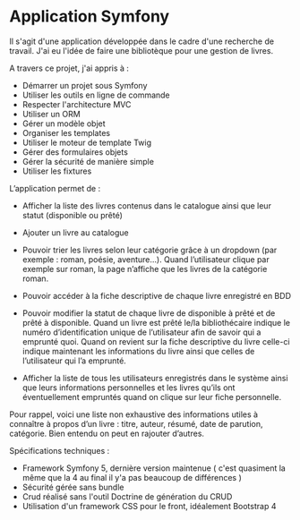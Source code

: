 # Application Symfony 

Il s'agit d'une application développée dans le cadre d'une recherche de travail.
J'ai eu l'idée de faire une bibliotèque pour une gestion de livres. 

A travers ce projet, j'ai appris à :
- Démarrer un projet sous Symfony
- Utiliser les outils en ligne de commande
- Respecter l'architecture MVC
- Utiliser un ORM
- Gérer un modèle objet
- Organiser les templates
- Utiliser le moteur de template Twig
- Gérer des formulaires objets
- Gérer la sécurité de manière simple
- Utiliser les fixtures

L’application permet de :

- Afficher la liste des livres contenus dans le catalogue ainsi que leur statut (disponible ou prêté)

- Ajouter un livre au catalogue

- Pouvoir trier les livres selon leur catégorie grâce à un dropdown (par exemple : roman, poésie, aventure…). Quand l’utilisateur clique par exemple sur roman, la page n’affiche que les livres de la catégorie roman.

- Pouvoir accéder à la fiche descriptive de chaque livre enregistré en BDD

- Pouvoir modifier la statut de chaque livre de disponible à prêté et de prêté à disponible. Quand un livre est prêté le/la bibliothécaire indique le numéro d’identification unique de l’utilisateur afin de savoir qui a emprunté quoi. Quand on revient sur la fiche descriptive du livre celle-ci indique maintenant les informations du livre ainsi que celles de l’utilisateur qui l’a emprunté.

- Afficher la liste de tous les utilisateurs enregistrés dans le système ainsi que leurs informations personnelles et les livres qu’ils ont éventuellement empruntés quand on clique sur leur fiche personnelle.

Pour rappel, voici une liste non exhaustive des informations utiles à connaître à propos d’un livre : titre, auteur, résumé, date de parution, catégorie. Bien entendu on peut en rajouter d’autres.

Spécifications techniques :
- Framework Symfony 5, dernière version maintenue ( c'est quasiment la même que la 4 au final il y'a pas beaucoup de différences )
- Sécurité gérée sans bundle
- Crud réalisé sans l'outil Doctrine de génération du CRUD
- Utilisation d'un framework CSS pour le front, idéalement Bootstrap 4




